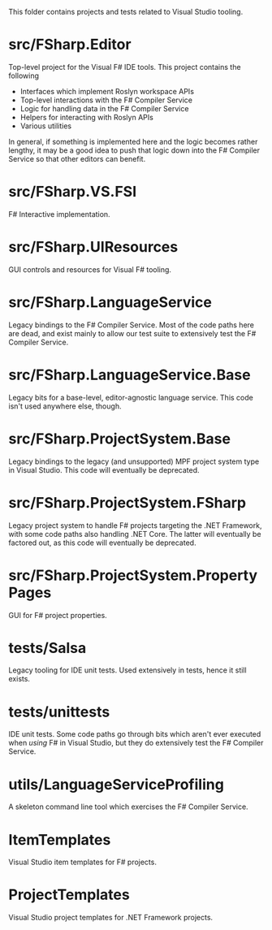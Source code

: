 This folder contains projects and tests related to Visual Studio tooling.

# src/FSharp.Editor

Top-level project for the Visual F# IDE tools.  This project contains the following

* Interfaces which implement Roslyn workspace APIs
* Top-level interactions with the F# Compiler Service
* Logic for handling data in the F# Compiler Service
* Helpers for interacting with Roslyn APIs
* Various utilities

In general, if something is implemented here and the logic becomes rather lengthy, it may be a good idea to push that logic down into the F# Compiler Service so that other editors can benefit.

# src/FSharp.VS.FSI

F# Interactive implementation.

# src/FSharp.UIResources

GUI controls and resources for Visual F# tooling.

# src/FSharp.LanguageService

Legacy bindings to the F# Compiler Service.  Most of the code paths here are dead, and exist mainly to allow our test suite to extensively test the F# Compiler Service.

# src/FSharp.LanguageService.Base

Legacy bits for a base-level, editor-agnostic language service.  This code isn't used anywhere else, though.

# src/FSharp.ProjectSystem.Base

Legacy bindings to the legacy (and unsupported) MPF project system type in Visual Studio.  This code will eventually be deprecated.

# src/FSharp.ProjectSystem.FSharp

Legacy project system to handle F# projects targeting the .NET Framework, with some code paths also handling .NET Core.  The latter will eventually be factored out, as this code will eventually be deprecated.

# src/FSharp.ProjectSystem.PropertyPages

GUI for F# project properties.

# tests/Salsa

Legacy tooling for IDE unit tests.  Used extensively in tests, hence it still exists.

# tests/unittests

IDE unit tests.  Some code paths go through bits which aren't ever executed when _using_ F# in Visual Studio, but they do extensively test the F# Compiler Service.

# utils/LanguageServiceProfiling

A skeleton command line tool which exercises the F# Compiler Service.

# ItemTemplates

Visual Studio item templates for F# projects.

# ProjectTemplates

Visual Studio project templates for .NET Framework projects.
